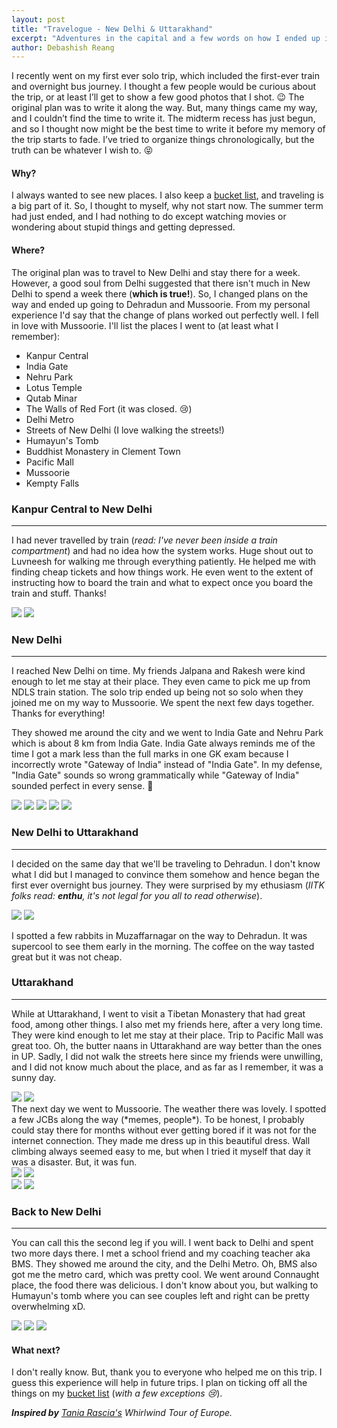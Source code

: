 ```yaml
---
layout: post
title: "Travelogue - New Delhi & Uttarakhand"
excerpt: "Adventures in the capital and a few words on how I ended up in the lap of the mighty Himalayas."
author: Debashish Reang
---
```

I recently went on my first ever solo trip, which included the first-ever train and overnight bus journey. I thought a few people would be curious about the trip, or at least I’ll get to show a few good photos that I shot. :wink:
The original plan was to write it along the way. But, many things came my way, and I couldn’t find the time to write it. The midterm recess has just begun, and so I thought now might be the best time to write it before my memory of the trip starts to fade.  I’ve tried to organize things chronologically, but the truth can be whatever I wish to. :stuck_out_tongue_closed_eyes:
#### Why?
I always wanted to see new places. I also keep a [bucket list](/bucket), and traveling is a big part of it. So, I thought to myself, why not start now. The summer term had just ended, and I had nothing to do except watching movies or wondering about stupid things and getting depressed.


#### Where?
The original plan was to travel to New Delhi and stay there for a week. However, a good soul from Delhi suggested that there isn't much in New Delhi to spend a week there (**which is true!**). So, I changed plans on the way and ended up going to Dehradun and Mussoorie. From my personal experience I'd say that the change of plans worked out perfectly well. I fell in love with Mussoorie. I'll list the places I went to (at least what I remember):

* Kanpur Central
* India Gate
* Nehru Park
* Lotus Temple
* Qutab Minar
* The Walls of Red Fort (it was closed. :cry:)
* Delhi Metro
* Streets of New Delhi (I love walking the streets!)
* Humayun's Tomb
* Buddhist Monastery in Clement Town
* Pacific Mall
* Mussoorie
* Kempty Falls


### Kanpur Central to New Delhi
---

I had never travelled by train (*read: I've never been inside a train compartment*) and had no idea how the system works. Huge shout out to Luvneesh for walking me through everything patiently. He helped me with finding cheap tickets and how things work. He even went to the extent of instructing how to board the train and what to expect once you board the train and stuff. Thanks!

<div class="cards">
    <img src="https://lh3.googleusercontent.com/W3aERWZXTeRvI5IajgfDwhKSQV38Kx2EmBsjJXq6hOyxgHd67kvzqRjxwWww0gdfC6RHhCitr91gn2dTL4DWU6mTNoIbJ5w67pRC7fgXSE2GbBF5AFymA_5XtPSbn3TxG9_3ou5nbg=w2400">
    <img src="https://lh3.googleusercontent.com/sWCEPHhKmhT_GWu864g9uZwcy1cnidHIlBbIgV7wtPBTxcw5IONYfvYykZXFkSekT4Xb1sx4-oJKJejYRZ2ELUIkNsxfk5O1bqm-GDtoLiVkRgLJ9URqWY05PYK3Q4vDtP28gWnTwQ=w2400">
</div>

### New Delhi
---

I reached New Delhi on time. My friends Jalpana and Rakesh were kind enough to let me stay at their place. They even came to pick me up from NDLS train station. The solo trip ended up being not so solo when they joined me on my way to Mussoorie. We spent the next few days together. Thanks for everything!

They showed me around the city and we went to India Gate and Nehru Park which is about 8 km from India Gate. India Gate always reminds me of the time I got a mark less than the full marks in one GK exam because I incorrectly wrote "Gateway of India" instead of "India Gate". In my defense, "India Gate" sounds so wrong grammatically while "Gateway of India" sounded perfect in every sense. :dancer:
<div class="cards">
    <img src="https://lh3.googleusercontent.com/Rmw1YkVl-iMaXnDQcsRFeJWcnZ7IsdIhXPPUgR00J0Tn7IO3EXmx4X-Ap-g5RvmHQ8UqkQrxFa-YA-rSpLOlIeuUSiXF8ncmzF21Wca0rkAMaM5qutxy20OLLBeHibRLtxZbtdtq_g=w2400">
    <img src="https://lh3.googleusercontent.com/m4G1mHQwwlR6A7Z-bUDoDCCdbaZyx6I_FNkxjw3cRwYOF1wav29vEqwne9k5UKgCRB-h01w3siOgIc8X_ubB-dPWmIJBXTMhN2hklGAee0RUK9VgSpSz9K70gHU33q7QqgtFVY07RQ=w2400">
    <img src="https://lh3.googleusercontent.com/XZ3_eziqmJ6U2KfbROH3dqliwIot-X-01qvEXUT_QNG3U42sh5DyZhy78xPt0QuSU7JmL--HupIUotAV_CqNv7xbKT4y0BjgtILPL0uA1SzqpJRGK8mszHsmCu2O02G3UNaAnxr1gg=w2400">
    <img src="https://lh3.googleusercontent.com/Y04k0uC-MTaHcOeULKfS6D_1YyR7xYcEmC6_dxONkk4KYM-SwKWkeWZLM0dRzwRRKc2RwT7rCg6W-S4j442Jos74CpMY4Ft9SomxKtFSMuDJM_a7O9Tu00qWY1bEXGPBpqtNKsjWew=w2400">
    <img src="https://lh3.googleusercontent.com/AWc37-pP5k2E8aT9l0_zw-VLKVMYwR0b02y9VBPgCnmq6PT5T6ZMZ5zXoJ2obHOiWXRsjIS7EG4Vg4lR6arHpsy7fdpdxV2ThHuMm9W0ZkfkESXfBJYRVNRF3WxRcTHgUz0PL2oX1Q=w2400">
</div>

### New Delhi to Uttarakhand
---
I decided on the same day that we'll be traveling to Dehradun. I don't know what I did but I managed to convince them somehow and hence began the first ever overnight bus journey. They were surprised by my ethusiasm (*IITK folks read: **enthu**, it's not legal for you all to read otherwise*).
<div class="cards">
    <img src="https://lh3.googleusercontent.com/yZFlZSPQ9-u4IiijqjdqEaVz4wHAsIOIipl2vxkFQRRKjsgCUq0bF1uFOrDpUoxhOxE-Yh3YwlfN2Pq8SBRl8iKmMvh4xFy1PZeTq4xcZpbLbzhH4AQvWr4D4ZUXKKJm7_1PY4KNAw=w2400">
    <img src="https://lh3.googleusercontent.com/eOSr-9m-zyDDDoJU_Lpht4k30P4O62-wVIgvYq6Th1D2s6doeLA47X_eaNs6POYGUf3JIurqtd1YyEoeK_dsjRaGVzaH_BLdc-GFpn8fO8yKabzeMY5t_yN4fw5WtL0NgZioBq4XCw=w2400">
</div>

I spotted a few rabbits in Muzaffarnagar on the way to Dehradun. It was supercool to see them early in the morning. The coffee on the way tasted great but it was not cheap.

### Uttarakhand
---
While at Uttarakhand, I went to visit a Tibetan Monastery that had great food, among other things. I also met my friends here, after a very long time. They were kind enough to let me stay at their place. Trip to Pacific Mall was great too. Oh, the butter naans in Uttarakhand are way better than the ones in UP. 
Sadly, I did not walk the streets here since my friends were unwilling, and I did not know much about the place, and as far as I remember, it was a sunny day.
<div class="cards">
    <img src="https://lh3.googleusercontent.com/n_g1NLsJ6PeUshuYzTnYUJWruW6VWTxMcJB8R8R-3wtUejX51XOzfHnKXLJqMGAXWl4TAbvG0VUvQFLNNOjSvxro8x7P5GJPDy-XQJVIhynvNrQmDbmKkdtG7O4a2dnHwN42anzagQ=w2400">
    <img src="https://lh3.googleusercontent.com/mOBEQGQEM-ebavTbqgyFX6p94P3Ic_Edl5HDS7pXlyOmvvYnulgasIyKcL43KLZVHRVtDWLlS5TbqZaHPa8ZPB5hDv9iukBvrxS6Zlx2Ymwwoshcov6MyXBUQfeS6Wb_LQ-4wUqxSA=w2400">

</div>
The next day we went to Mussoorie. The weather there was lovely. I spotted a few JCBs along the way (*memes, people*). To be honest, I probably could stay there for months without ever getting bored if it was not for the internet connection. They made me dress up in this beautiful dress. Wall climbing always seemed easy to me, but when I tried it myself that day it was a disaster. But, it was fun.



<div class="cards">
    <img src="https://lh3.googleusercontent.com/4M9jNPBqnWgVEhP8Hw05QWURGnDrpl261PEp-DCXEdG_U-z9qnERomNTxERriIAGiyPzRdVwuGd0DsuWRoTpgEfp1JH26OzjMx5KADqj27Xuep0Y1N6Uq7STCn14xUD8DolP8MKv-A=w2400">
    <img src="https://lh3.googleusercontent.com/wmOz5LFugBWA7QiPbmDRojwjvRxLrxakaBJOeC7cS6DxMZKyCEIrPnqcgkAi3sT5EofKsgUuT6C23umIWjtmjMN0TiHVbD15e9HC5G9pSsCfGGI-pIepntxT1fRrc7sg6tiJzJU1tA=w2400">
</div>
<div class="cards">
    <img
        src="https://lh3.googleusercontent.com/cQwqAa8ujUfLwiUrw3-nCiEIFUKXFGjA4Cr49__cnKQ4_YLotckNoiWlBdW77bgwnA7x0jrACPD_rxNOVE8hZjNlUFLTxIn_v790jOIDjKwwhPm5w51ttbW1Q88EEPpFg8JIS4goHw=w2400">
    <img src="https://lh3.googleusercontent.com/iPS8-gIjgj-FtaVGuYK2L8Gkonc6oAoRHeOL8qScB9w5Tw-B81yNfFeG-qUoiXOd_5Dqs4Sy0oEbnZFQS7C0cMXUyaQfVwFNLtXMwPw6UKjLyNJrZDVKZ9qWsQGkPnCcvUMuNigkyQ=w2400">
</div>

### Back to New Delhi
---
You can call this the second leg if you will. I went back to Delhi and spent two more days there. I met a school friend and my coaching teacher aka BMS. They showed me around the city, and the Delhi Metro. Oh, BMS also got me the metro card, which was pretty cool. We went around Connaught place, the food there was delicious. I don't know about you, but walking to Humayun's tomb where you can see couples left and right can be pretty overwhelming xD.

<div class="cards">
    <img src="https://lh3.googleusercontent.com/OTrBbBH1tsyAtS-ZBb7isQm9Ru5I4APbQjxDWCkDvbHyXaHhyRrw8cl4rqQYSC5GFZEIKY7IOKcIwtJW6LKAQY_uRAsLVCmrUvVb6zDl1zHSng7VvKxJ2G_LUYtung5scjkHSRmScg=w2400">
    <img src="https://lh3.googleusercontent.com/YZglwpxrlzG8wXHrM4cbk8tXL6AnLia5rEOpU7Gz-JL-CfsMl5njvBONDG37hlXbrR1vHP5U-Dh161BNH8gK0TB4rh7zfugfXQVgySXjNtK7W9-QiUkgPOhLFV3oary6VlFeonDnvA=w2400">
    <img src="https://lh3.googleusercontent.com/N5DJDME5YwzRMrPzW3H60CvzQ3ZXWWsD6l8X6CeKL5OukUk0hZmHR6QJAG8fygnmhc510Vn_kTT4XaVGt5cujUBU4ew7i4j0oaXqmSar-lCXHkbz8-rDsGffp8OQkJyEt92cxAaoRw=w2400">
</div>

#### What next?
I don't really know. But, thank you to everyone who helped me on this trip. I guess this experience will help in future trips. I plan on ticking off all the things on my [bucket list](/bucket) (*with a few exceptions :cry:*).

***Inspired by** [Tania Rascia's](https://www.taniarascia.com/europe/) Whirlwind Tour of Europe.*